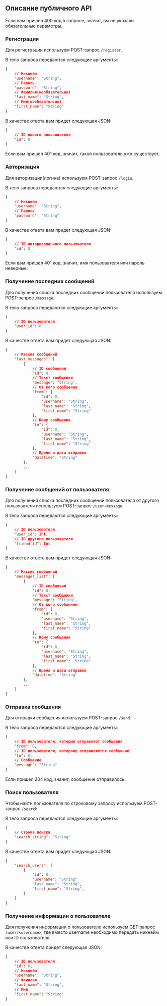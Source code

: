 ## Описание публичного API

Если вам пришел 400 код в запросе, значит, вы не указали обязательные параметры.

### Регистрация

Для регистрации используем POST-запрос ```/register```.

В тело запроса передаются следующие аргументы:
``` JSON
{
    // Никнейм
    "username": "String",
    // Пароль
    "password": "String",
    // Фамилия(необязательно)
    "last_name": "String",
    // Имя(необязательно)
    "first_name": "String"
}
```

В качестве ответа вам придет следующая JSON:
``` JSON
{
    // ID нового пользователя
    "id": 0
}
```

Если вам пришел 401 код, значит, такой пользователь уже существует.

### Авторизация

Для авторизации(логина) используем POST-запрос ```/login```.

В тело запроса передаются следующие аргументы:
``` JSON
{
    // Никнейм
    "username": "String",
    // Пароль
    "password": "String"
}
```

В качестве ответа вам придет следующая JSON:
``` JSON
{
    // ID авторизованного пользователя
    "id": 0
}
```

Если вам пришел 401 код, значит, имя пользователя или пароль неверные.

### Получение последних сообщений

Для получения списка последних сообщений пользователя используем POST-запрос ```/message```.

В тело запроса передаются следующие аргументы:
``` JSON
{
    // ID пользователя
    "user_id": 0
}
```

В качестве ответа вам придет следующая JSON:
```JSON
{
    // Массив сообщений
    "last_messages": [
        {
            // ID сообщения
            "id": 0,
            // Текст сообщения
            "message": "String",
            // От кого сообщение
            "from": {
                "id": 0,
                "username": "String",
                "last_name": "String",
                "first_name": "String"
            },
            // Кому сообщение
            "to": {
                "id": 0,
                "username": "String",
                "last_name": "String",
                "first_name": "String"
            },
            // Время и дата отправки
            "datetime": "String"
        },
        ...
    ]
}
```

### Получение сообщений от пользователя

Для получения списка последних сообщений пользователя от другого пользователя используем POST-запрос ```/user-message```.

В тело запроса передаются следующие аргументы:
``` JSON
{
    // ID пользователя
    "user_id": Int,
    // ID другого пользователя
    "friend_id": Int
}
```

В качестве ответа вам придет следующая JSON:
```JSON
{
    // Массив сообщений
    "messages_list": [
        {
            // ID сообщения
            "id": 0,
            // Текст сообщения
            "message": "String",
            // От кого сообщение
            "from": {
                "id": 0,
                "username": "String",
                "last_name": "String",
                "first_name": "String"
            },
            // Кому сообщение
            "to": {
                "id": 0,
                "username": "String",
                "last_name": "String",
                "first_name": "String"
            },
            // Время и дата отправки
            "datetime": "String"
        },
        ...
    ]
}
```

### Отправка сообщения

Для отправки сообщения используем POST-запрос ```/send```.

В тело запроса передаются следующие аргументы:
``` JSON
{
    // ID пользователя, который отправляет сообщения
    "from": 0,
    // ID пользователя, которому отправляется сообщение
    "to": 0,
    // Сообщение
    "message": "String"
}
```

Если пришел 204 код, значит, сообщение отправилось.

### Поиск пользователя

Чтобы найти пользователя по строковому запросу используем POST-запрос ```/search```

В тело запроса передаются следующие аргументы:
``` JSON
{
    // Строка поиска
    "search_string": "String"
}
```

В качестве ответа вам придет следующая JSON:
```JSON
{
    "search_users": [
        {
            "id": 0,
            "username": "String"
            "last_name": "String",
            "first_name": "String",
        }
    ]
}
```

### Получение информации о пользователе

Для получения информации о пользователе используем GET-запрос ```/user/<username>```, где вместо username необходимо передать никнейм или ID пользователя.

В качестве ответа придет следующая JSON:
``` JSON
{
    // ID пользователя
    "id": 0,
    // Никнейм
    "username": "String",
    // Фамилия
    "last_name": "String",
    // Имя
    "first_name": "String"
}
```